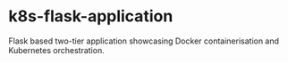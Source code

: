 # k8s-flask-application
Flask based two-tier application showcasing Docker containerisation and Kubernetes orchestration.
